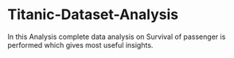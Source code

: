 # Titanic-Dataset-Analysis
In this Analysis complete data analysis on Survival of passenger is performed which gives most useful insights.
